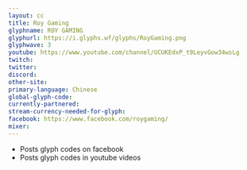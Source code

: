 ```yaml
---
layout: cc
title: Roy Gaming
glyphname: ROY GAMING
glyphurl: https://i.glyphs.wf/glyphs/RoyGaming.png
glyphwave: 3
youtube: https://www.youtube.com/channel/UCUKEdxP_t9LeyvGow34wsLg
twitch: 
twitter: 
discord: 
other-site: 
primary-language: Chinese
global-glyph-code: 
currently-partnered: 
stream-currency-needed-for-glyph: 
facebook: https://www.facebook.com/roygaming/
mixer: 
---
```

* Posts glyph codes on facebook
* Posts glyph codes in youtube videos
